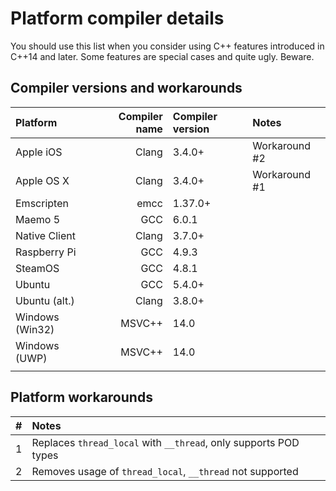 # Platform compiler details

You should use this list when you consider using C++ features introduced in C++14 and later.
Some features are special cases and quite ugly. Beware.

## Compiler versions and workarounds

| Platform         | Compiler name       | Compiler version |Notes             |
|:-----------------|--------------------:|:-----------------|:-----------------|
|Apple iOS         | Clang               | 3.4.0+           |Workaround #2     |
|Apple OS X        | Clang               | 3.4.0+           |Workaround #1     |
|Emscripten        | emcc                | 1.37.0+          |                  |
|Maemo 5           | GCC                 | 6.0.1            |                  |
|Native Client     | Clang               | 3.7.0+           |                  |
|Raspberry Pi      | GCC                 | 4.9.3            |                  |
|SteamOS           | GCC                 | 4.8.1            |                  |
|Ubuntu            | GCC                 | 5.4.0+           |                  |
|Ubuntu (alt.)     | Clang               | 3.8.0+           |                  |
|Windows (Win32)   | MSVC++              | 14.0             |                  |
|Windows (UWP)     | MSVC++              | 14.0             |                  |
|                  |                     |                  |                  |

## Platform workarounds

| #    | Notes                                                            |
|:-----|:-----------------------------------------------------------------|
| 1    | Replaces `thread_local` with `__thread`, only supports POD types |
| 2    | Removes usage of `thread_local`, `__thread` not supported        |
